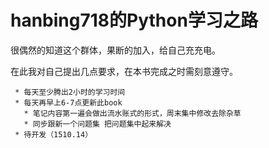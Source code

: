 hanbing718的Python学习之路
=======


   很偶然的知道这个群体，果断的加入，给自己充充电。


   在此我对自己提出几点要求，在本书完成之时需刻意遵守。
   
     * 每天至少腾出2小时的学习时间
     * 每天再早上6-7点更新此book
       * 笔记内容第一遍会做出流水账式的形式，周末集中修改去除杂草 
       * 同步跟新一个问题集 把问题集中起来解决
     * 待开发（1510.14）
     



